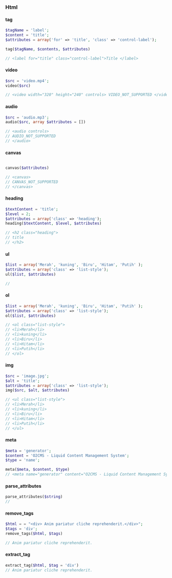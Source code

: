 
### Html

#### tag

```php
$tagName = 'label';
$content = 'title';
$attributes = array('for' => 'title', 'class' => 'control-label');

tag($tagName, $contents, $attributes)

// <label for="title" class="control-label">Title </label> 
```

#### video

```php
$src = 'video.mp4';
video($src)

// <video width="320" height="240" controls> VIDEO_NOT_SUPPORTED </video>
```

#### audio

```php
$src = 'audio.mp3';
audio($src, array $attributes = [])

// <audio controls>
// AUDIO_NOT_SUPPORTED
// </audio> 
```

#### canvas

```php

canvas($attributes)

// <canvas>
// CANVAS_NOT_SUPPORTED
// </canvas> 
```

#### heading

```php
$textContent = 'title';
$level = 2;
$attributes = array('class' => 'heading');
heading($textContent, $level, $attributes)

// <h2 class="heading">
// title
// </h2>
```

#### ul

```php
$list = array('Merah', 'kuning', 'Biru', 'Hitam', 'Putih' );
$attributes = array('class' => 'list-style');
ul($list, $attributes)

// 
```

#### ol

```php
$list = array('Merah', 'kuning', 'Biru', 'Hitam', 'Putih' );
$attributes = array('class' => 'list-style');
ol($list, $attributes)

// <ol class="list-style">
// <li>Merah</li>
// <li>kuning</li>
// <li>Biru</li>
// <li>Hitam</li>
// <li>Putih</li>
// </ol>
```

#### img

```php
$src = 'image.jpg';
$alt = 'title';
$attributes = array('class' => 'list-style');
img($src, $alt, $attributes)

// <ul class="list-style">
// <li>Merah</li>
// <li>kuning</li>
// <li>Biru</li>
// <li>Hitam</li>
// <li>Putih</li>
// </ul>
```

#### meta

```php
$meta = 'generator';
$content = 'O2CMS - Liquid Content Management System';
$type = 'name';

meta($meta, $content, $type)
// <meta name="generator" content="O2CMS - Liquid Content Management System">
```

#### parse_attributes

```php
parse_attributes($string)
// 
```

#### remove_tags

```php
$html = = "<div> Anim pariatur cliche reprehenderit.</div>";
$tags = 'div';
remove_tags($html, $tags)

// Anim pariatur cliche reprehenderit.
```

#### extract_tag

```php
extract_tag($html, $tag = 'div')
// Anim pariatur cliche reprehenderit.
```

